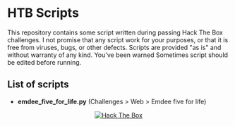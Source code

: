 # HTB Scripts
This repository contains some script written during passing Hack The Box challenges. I not promise that any script work for your purposes, or that it is free from viruses, bugs, or other defects. Scripts are provided "as is" and without warranty of any kind. You've been warned
Sometimes script should be edited before running.

## List of scripts
- **emdee_five_for_life.py** (Challenges > Web > Emdee five for life)

<p align="center">
<a href="https://www.hackthebox.eu/home/users/profile/139588"><img src="https://www.hackthebox.eu/badge/image/139588" alt="Hack The Box"></a>
</p>